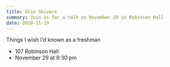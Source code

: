 ```yaml
---
title: Olin Shivers
summary: Join us for a talk on November 29 in Robinson Hall
date: 2018-11-19
---
```


Things I wish I'd known as a freshman

 - 107 Robinson Hall
 - November 29 at 8:30 pm